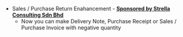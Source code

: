 - Sales / Purchase Return Enahancement - **[Sponsored by Strella Consulting Sdn Bhd](http://www.strellagroup.com)**
	 * Now you can make Delivery Note, Purchase Receipt or Sales / Purchase Invoice with negative quantity